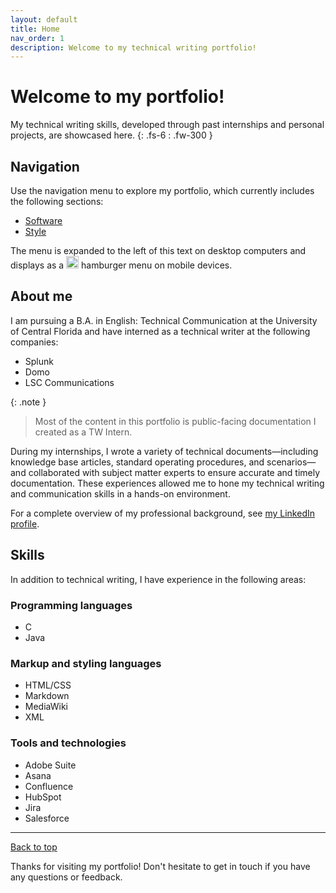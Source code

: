```yaml
---
layout: default
title: Home
nav_order: 1
description: Welcome to my technical writing portfolio!
---
```


# Welcome to my portfolio!

My technical writing skills, developed through past internships and personal projects, are showcased here.
{: .fs-6 : .fw-300 }

## Navigation 

Use the navigation menu to explore my portfolio, which currently includes the following sections:

- [Software](/portfolio/Software)
- [Style](/portfolio/Style)

The menu is expanded to the left of this text on desktop computers and displays as a <img src="https://github.com/haileytapia/portfolio/assets/78626762/d3f823ac-7ddd-40da-88e5-2ca5b7f4f22b" width="20"> hamburger menu on mobile devices.

## About me

I am pursuing a B.A. in English: Technical Communication at the University of Central Florida and have interned as a technical writer at the following companies:

- Splunk
- Domo
- LSC Communications

{:  .note }
> Most of the content in this portfolio is public-facing documentation I created as a TW Intern.

During my internships, I wrote a variety of technical documents—including knowledge base articles, standard operating procedures, and scenarios—and collaborated with subject matter experts to ensure accurate and timely documentation. These experiences allowed me to hone my technical writing and communication skills in a hands-on environment.

For a complete overview of my professional background, see [my LinkedIn profile](https://www.linkedin.com/in/haileytapia/).

## Skills

In addition to technical writing, I have experience in the following areas:

### Programming languages

- C
- Java

### Markup and styling languages

- HTML/CSS
- Markdown
- MediaWiki
- XML

### Tools and technologies

- Adobe Suite
- Asana
- Confluence
- HubSpot
- Jira
- Salesforce

---

[Back to top](#top)

Thanks for visiting my portfolio! Don't hesitate to get in touch if you have any questions or feedback.
